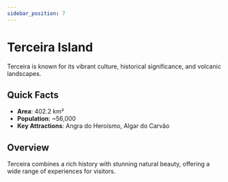 ```yaml
---
sidebar_position: 7
---
```


# Terceira Island

Terceira is known for its vibrant culture, historical significance, and volcanic landscapes.

## Quick Facts
- **Area**: 402.2 km²
- **Population**: ~56,000
- **Key Attractions**: Angra do Heroísmo, Algar do Carvão

## Overview
Terceira combines a rich history with stunning natural beauty, offering a wide range of experiences for visitors.
